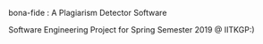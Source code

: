 bona-fide : A Plagiarism Detector Software

Software Engineering Project for Spring Semester 2019 @ IITKGP:)